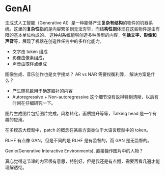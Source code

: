 # GenAI

生成式人工智能（Generative
AI）是一种能够产生**复杂有结构**的物件的机器系统。这里的**复杂性**指的是内容繁多到无法穷举，而结**构性则**体现在这些物件是由有限的基本单位构成的。
这种AI系统能够创造多种类型的内容，包**括文字、影像和声音**等，展现了机器在创造性任务中的多样化能力。



- 文字由 token 组成
- 影像由像素组成，
- 声音由取样点组成

图像生成、音乐创作也是文字接龙？ AR vs NAR 需要权衡利弊， 解决方案是什么？ 
- 产生随机数用于确定脑补的内容
- Autoregressive + Non-autoregressive
这个细节没有说得特别清晰，以后有时间在仔细研究一下。


图片生成图片包括图片完成，风格转化，画质提升等等，Talking head 是一个有趣的应用。


在多模态大模型中，patch 的概念在某些方面类似于大语言模型中的 token。

RLHF 有点像 GAN，但是不同的是 RLHF 是有监督的，而 GAN 是无监督的。


Genie(Generative Interactive Environments), 直接操作图片中的人物？

真心觉得这节课的内容很有意思，特别好，但是我还是有点懵，需要再看几遍才能理解透彻。

